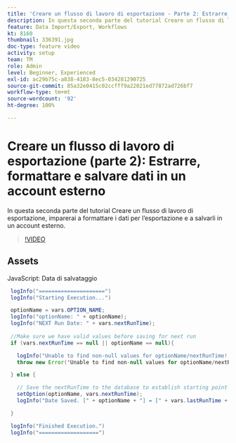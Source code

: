 ```yaml
---
title: 'Creare un flusso di lavoro di esportazione - Parte 2: Estrarre, formattare e salvare dati in un account esterno'
description: In questa seconda parte del tutorial Creare un flusso di lavoro di esportazione, imparerai a formattare i dati per l’esportazione e a salvarli in un account esterno.
feature: Data Import/Export, Workflows
kt: 8160
thumbnail: 336391.jpg
doc-type: feature video
activity: setup
team: TM
role: Admin
level: Beginner, Experienced
exl-id: ac29b75c-a838-4183-8ec5-034281290725
source-git-commit: 85a32e0415c02ccfff9a22021ed77872ad726bf7
workflow-type: tm+mt
source-wordcount: '92'
ht-degree: 100%

---
```


# Creare un flusso di lavoro di esportazione (parte 2): Estrarre, formattare e salvare dati in un account esterno

In questa seconda parte del tutorial Creare un flusso di lavoro di esportazione, imparerai a formattare i dati per l’esportazione e a salvarli in un account esterno.

>[!VIDEO](https://video.tv.adobe.com/v/336391?quality=12)

## Assets

JavaScript: Data di salvataggio

```java
 logInfo("=====================")
 logInfo("Starting Execution...")

 optionName = vars.OPTION_NAME;
 logInfo("optionName: " + optionName);
 logInfo("NEXT Run Date: " + vars.nextRunTime);
 
 //Make sure we have valid values before saving for next run
 if (vars.nextRunTime == null || optionName == null){

   logInfo("Unable to find non-null values for optionName/nextRunTime! Throwing Error.")
   throw new Error('Unable to find non-null values for optionName/nextRunTime!  Ending Execution.');

 } else {

   // Save the nextRunTime to the database to establish starting point for next run.
   setOption(optionName, vars.nextRunTime);
   logInfo("Date Saved. [" + optionName + "] = [" + vars.lastRunTime + "]")

 }

 logInfo("Finished Execution.") 
 logInfo("===================")
```
